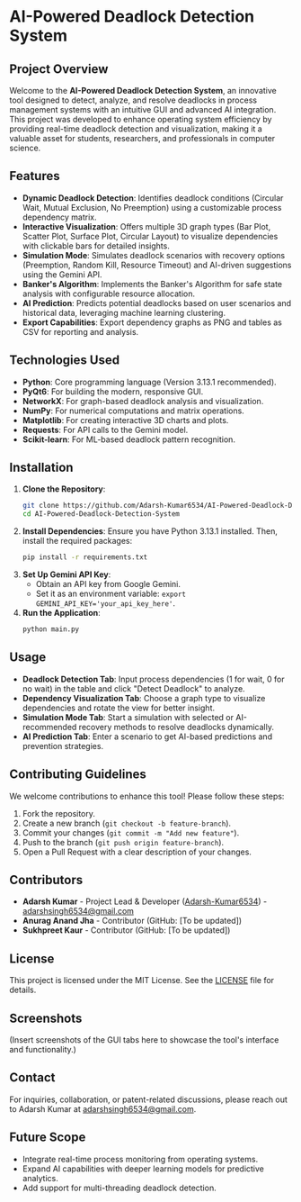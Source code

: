 # AI-Powered Deadlock Detection System

## Project Overview
Welcome to the **AI-Powered Deadlock Detection System**, an innovative tool designed to detect, analyze, and resolve deadlocks in process management systems with an intuitive GUI and advanced AI integration. This project was developed to enhance operating system efficiency by providing real-time deadlock detection and visualization, making it a valuable asset for students, researchers, and professionals in computer science.

## Features
- **Dynamic Deadlock Detection**: Identifies deadlock conditions (Circular Wait, Mutual Exclusion, No Preemption) using a customizable process dependency matrix.
- **Interactive Visualization**: Offers multiple 3D graph types (Bar Plot, Scatter Plot, Surface Plot, Circular Layout) to visualize dependencies with clickable bars for detailed insights.
- **Simulation Mode**: Simulates deadlock scenarios with recovery options (Preemption, Random Kill, Resource Timeout) and AI-driven suggestions using the Gemini API.
- **Banker's Algorithm**: Implements the Banker's Algorithm for safe state analysis with configurable resource allocation.
- **AI Prediction**: Predicts potential deadlocks based on user scenarios and historical data, leveraging machine learning clustering.
- **Export Capabilities**: Export dependency graphs as PNG and tables as CSV for reporting and analysis.

## Technologies Used
- **Python**: Core programming language (Version 3.13.1 recommended).
- **PyQt6**: For building the modern, responsive GUI.
- **NetworkX**: For graph-based deadlock analysis and visualization.
- **NumPy**: For numerical computations and matrix operations.
- **Matplotlib**: For creating interactive 3D charts and plots.
- **Requests**: For API calls to the Gemini model.
- **Scikit-learn**: For ML-based deadlock pattern recognition.

## Installation
1. **Clone the Repository**:
   ```bash
   git clone https://github.com/Adarsh-Kumar6534/AI-Powered-Deadlock-Detection-System.git
   cd AI-Powered-Deadlock-Detection-System
   ```
2. **Install Dependencies**: Ensure you have Python 3.13.1 installed. Then, install the required packages:
   ```bash
   pip install -r requirements.txt
   ```
3. **Set Up Gemini API Key**:
   - Obtain an API key from Google Gemini.
   - Set it as an environment variable: `export GEMINI_API_KEY='your_api_key_here'`.
4. **Run the Application**:
   ```bash
   python main.py
   ```

## Usage
- **Deadlock Detection Tab**: Input process dependencies (1 for wait, 0 for no wait) in the table and click "Detect Deadlock" to analyze.
- **Dependency Visualization Tab**: Choose a graph type to visualize dependencies and rotate the view for better insight.
- **Simulation Mode Tab**: Start a simulation with selected or AI-recommended recovery methods to resolve deadlocks dynamically.
- **AI Prediction Tab**: Enter a scenario to get AI-based predictions and prevention strategies.

## Contributing Guidelines
We welcome contributions to enhance this tool! Please follow these steps:
1. Fork the repository.
2. Create a new branch (`git checkout -b feature-branch`).
3. Commit your changes (`git commit -m "Add new feature"`).
4. Push to the branch (`git push origin feature-branch`).
5. Open a Pull Request with a clear description of your changes.

## Contributors
- **Adarsh Kumar** - Project Lead & Developer ([Adarsh-Kumar6534](https://github.com/Adarsh-Kumar6534)) - adarshsingh6534@gmail.com
- **Anurag Anand Jha** - Contributor (GitHub: [To be updated])
- **Sukhpreet Kaur** - Contributor (GitHub: [To be updated])

## License
This project is licensed under the MIT License. See the [LICENSE](LICENSE) file for details.

## Screenshots
(Insert screenshots of the GUI tabs here to showcase the tool's interface and functionality.)

## Contact
For inquiries, collaboration, or patent-related discussions, please reach out to Adarsh Kumar at adarshsingh6534@gmail.com.

## Future Scope
- Integrate real-time process monitoring from operating systems.
- Expand AI capabilities with deeper learning models for predictive analytics.
- Add support for multi-threading deadlock detection.

```
